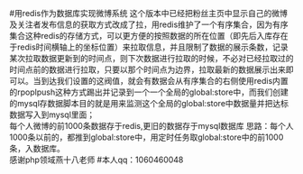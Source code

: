 #用redis作为数据库实现微博系统
这个版本中已经把粉丝主页中显示自己的微博及关注者发布信息的获取方式改成了拉，用redis维护了一个有序集合，因为有序集合这种redis的存储方式，可以更方便的按照数据的所在位置（即先后入库存在于redis时间横轴上的坐标位置）来拉取信息，并且限制了数据的展示条数，记录某次拉取数据更新到的时间点，则下次数据进行拉取的时候，不必对已经拉取过的时间点前的数据进行拉取，只要以那个时间点为边界，拉取最新的数据展示出来即可以。当到达我们设置的这阀值，就会有数据会从有序集合的右侧使用redis内置的rpoplpush这种方式踢出并记录到一个一个全局的global:store中，而我们创建的mysql存数据脚本目的就是用来监测这个全局的global:store中数据量并把达标数据写入到mysql里面；<br />
每个人微博的前1000条数据存于redis,更旧的数据存于mysql数据库
思路：每个人1000条以前的，都推到global:store中，用定时任务取global:store中的前1000条，入数据库。<br />
感谢php领域燕十八老师
#本人qq：1060460048
